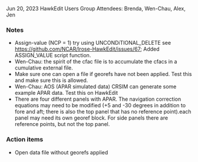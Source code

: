 Jun 20, 2023  HawkEdit Users Group
Attendees: Brenda, Wen-Chau, Alex, Jen  

### Notes
* Assign-value (NCP = 1) try using UNCONDiTIONAL_DELETE see https://github.com/NCAR/lrose-HawkEdit/issues/67; Added ASSIGN_VALUE script function. 
* Wen-Chau: the spirit of the cfac file is to accumulate the cfacs in a cumulative external file.
* Make sure one can open a file if georefs have not been applied. Test this and make sure this is allowed.
* Wen-Chau: AOS (APAR simulated data) CRSIM can generate some example APAR data. Test this on HawkEdit 
* There are four different panels with APAR.  The navigation correction equations may need to be modified (+5 and -30 degrees in addition to fore and aft; there is also the top panel that has no reference point).each panel may need its own georef block. For side panels there are reference points, but not the top panel.

### Action items
* Open data file without georefs applied
